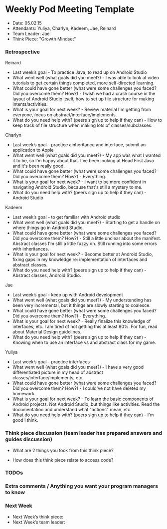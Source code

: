 # Weekly Pod Meeting Template

* Date: 05.02.15
* Attendants: Yuliya, Charlyn, Kadeem, Jae, Reinard
* Team Leader: Jae
* Think Piece: "Growth Mindset"

### Retrospective

Reinard
* Last week’s goal - To practice Java, to read up on Android Studio
* What went well (what goals did you meet?) - I was able to look at video tutorials to get certain things completed, more self-directed learning.
* What could have gone better (what were some challenges you faced? Did you overcome them? How?) - I wish we had a crash course in the layout of Android Studio itself, how to set up file structure for making intents/activities.
* What is your goal for next week? - Review material I'm getting from everyone, focus on abstract/interface/implements.
* What do you need help with? (peers sign up to help if they can) - How to keep track of file structure when making lots of classes/subclasses.

Charlyn
* Last week’s goal - practice ainheritance and interface, submit an application to Apple
* What went well (what goals did you meet?) - My app was what I wanted it to be, so I'm happy about that. I've been looking at Head First Java and it's been really good.
* What could have gone better (what were some challenges you faced? Did you overcome them? How?) - Everything.
* What is your goal for next week? - I want to be more confident in navigating Android Studio, because that's still a mystery to me.
* What do you need help with? (peers sign up to help if they can) - Android Studio

Kadeem
* Last week’s goal - to get familiar with Android studio
* What went well (what goals did you meet?) - Starting to get a handle on where things go in Android Studio.
* What could have gone better (what were some challenges you faced? Did you overcome them? How?) - Still a little unclear about the manifest. Abstract classes I'm still a little fuzzy on. Still running into some errors with inheritances.
* What is your goal for next week? - Become better at Android Studio, fixing gaps in my knowledge re: implementation of interfaces and abstract classes.
* What do you need help with? (peers sign up to help if they can) - Abstract classes, Android Studio.

Jae
* Last week’s goal - keep up with Android development
* What went well (what goals did you meet?) - My understanding has been very incremental, but it things are slowly starting to coalesce.
* What could have gone better (what were some challenges you faced? Did you overcome them? How?) - Everything.
* What is your goal for next week? - Really finalize this knowledge of interfaces, etc. I am tired of not getting this at least 80%. For fun, read about Material Design guidelines.
* What do you need help with? (peers sign up to help if they can) - Knowing when to use an interface vs and abstract class for my game.

Yuliya
* Last week’s goal - practice interfaces
* What went well (what goals did you meet?) - I have a very good differentiated picture in my head of abstract classes/interface/implements, etc.
* What could have gone better (what were some challenges you faced? Did you overcome them? How?) - I could've not have deleted my homework.
* What is your goal for next week? - To learn the basic components of Android projects. Not Android Studio, but things like activities. Read the documentation and understand what "actions" mean, etc.
* What do you need help with? (peers sign up to help if they can) - I'm good I think.

### Think piece discussion (team leader has prepared answers and guides discussion)

* What are 2 things you took from this think piece? 

* How does this think piece relate to access code? 


### TODOs

### Extra comments / Anything you want your program managers to know

### Next Week

* Next Week’s think piece:
* Next Week’s team leader:
